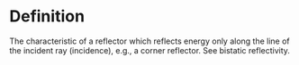 # Definition

The characteristic of a reflector which reflects energy only along the
line of the incident ray (incidence), e.g., a corner reflector. See
bistatic reflectivity.
